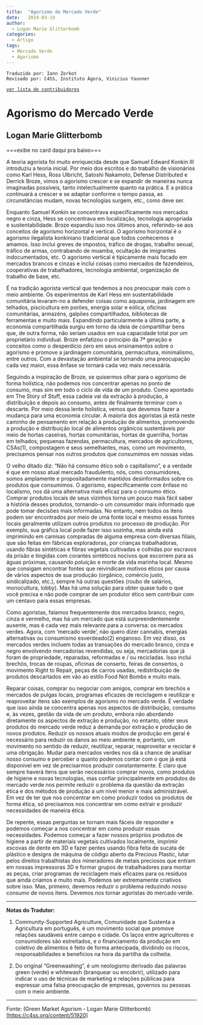 ```yaml
---
title:  "Agorismo do Mercado Verde"
date:   2019-03-19
author:
  - Logan Marie Glitterbomb
categories:
  - Artigo
tags:
  - Mercado Verde  
  - Agorismo
---
```


```
Traduzido por: Iann Zorkot
Revisado por: C4SS, Instituto Ágora, Vinicius Yaunner
```
[```ver lista de contribuidores```](/about/#contribuidores)

# Agorismo do Mercado Verde
## Logan Marie Glitterbomb

===exibe no card daqui pra baixo===

A teoria agorista foi muito enriquecida desde que Samuel Edward Konkin III introduziu a teoria inicial. Por meio dos escritos e do trabalho de visionários como Karl Hess, Ross Ulbricht, Satoshi Nakamoto, Defense Distributed e Derrick Broze, vimos o agorismo crescer e se expandir de maneiras nunca imaginadas possíveis, tanto intelectualmente quanto na prática. E a prática continuará a crescer e se adaptar conforme o tempo passa, as circunstâncias mudam, novas tecnologias surgem, etc., como deve ser.

Enquanto Samuel Konkin se concentrava especificamente nos mercados negro e cinza, Hess se concentrava em localização, tecnologia apropriada e sustentabilidade. Broze expandiu isso nos últimos anos, referindo-se aos conceitos de agorismo horizontal e vertical. O agorismo horizontal é o agorismo ilegalista konkiniano tradicional que todos conhecemos e amamos. Isso inclui greves de impostos, tráfico de drogas, trabalho sexual, tráfico de armas, contrabando de muamba, ocultação de imigrantes indocumentados, etc. O agorismo vertical é tipicamente mais focado em mercados brancos e cinzas e inclui coisas como mercados de fazendeiros, cooperativas de trabalhadores, tecnologia ambiental, organização de trabalho de base, etc.

É na tradição agorista vertical que tendemos a nos preocupar mais com o meio ambiente. Os experimentos de Karl Hess em sustentabilidade comunitária levaram-no a defender coisas como aquaponia, jardinagem em telhados, piscicultura em porões, energia solar e eólica, oficinas comunitárias, armazéns, galpões compartilhados, bibliotecas de ferramentas e muito mais. Expandindo particularmente a última parte, a economia compartilhada surgiu em torno da ideia de compartilhar bens que, de outra forma, não seriam usados em sua capacidade total por um proprietário individual. Broze enfatizou o princípio da 7ª geração e conceitos como o desperdício zero em seus ensinamentos sobre o agorismo e promove a jardinagem comunitária, permacultura, minimalismo, entre outros. Com a devastação ambiental se tornando uma preocupação cada vez maior, essa ênfase se tornará cada vez mais necessária.

Seguindo a inspiração de Broze, se quisermos olhar para o agorismo de forma holística, não podemos nos concentrar apenas no ponto de consumo, mas sim em todo o ciclo de vida de um produto. Como apontado em The Story of Stuff, essa cadeia vai da extração à produção, à distribuição e depois ao consumo, antes de finalmente terminar com o descarte. Por meio dessa lente holística, vemos que devemos fazer a mudança para uma economia circular. A maioria dos agoristas já está neste caminho de pensamento em relação à produção de alimentos, promovendo a produção e distribuição local de alimentos orgânicos sustentáveis por meio de hortas caseiras, hortas comunitárias, hortas de guerrilha, hortas em telhados, pequenas fazendas, permacultura, mercados de agricultores, CSAs(1), compostagem e seus semelhantes, mas, como um movimento, precisamos pensar nos outros produtos que consumimos em nossas vidas.

O velho ditado diz: “Não há consumo ético sob o capitalismo”, e a verdade é que em nosso atual mercado fraudulento, nós, como consumidores, somos amplamente e propositadamente mantidos desinformados sobre os produtos que consumimos. O agorismo, especificamente com ênfase no localismo, nos dá uma alternativa mais eficaz para o consumo ético. Comprar produtos locais de seus vizinhos torna um pouco mais fácil saber a história desses produtos, tornando-o um consumidor mais informado que pode tomar decisões mais informadas. No entanto, nem todos os itens podem ser encontrados por meio de uma fonte local e mesmo essas fontes locais geralmente utilizam outros produtos no processo de produção. Por exemplo, sua gráfica local pode fazer isso sozinha, mas ainda está imprimindo em camisas compradas de alguma empresa com diversas filiais, que são feitas em fábricas exploradoras, por crianças trabalhadoras, usando fibras sintéticas e fibras vegetais cultivadas e colhidas por escravos da prisão e tingidas com corantes sintéticos nocivos que escorrem para as águas próximas, causando poluição e morte da vida marinha local. Mesmo que consigam encontrar fontes que reivindicam motivos éticos por causa de vários aspectos de sua produção (orgânico, comércio justo, sindicalizado, etc.), sempre há outras questões (roubo de salários, monocultura, lobby). Mas há uma solução para obter quase tudo o que você precisa e não pode comprar de um produtor ético sem contribuir com um centavo para essas empresas.

Como agoristas, falamos frequentemente dos mercados branco, negro, cinza e vermelho, mas há um mercado que está surpreendentemente ausente, mas é cada vez mais relevante para a conversa: os mercados verdes. Agora, com ‘mercado verde’, não quero dizer cannabis, energias alternativas ou consumismo esverdeado(2) enganoso. Em vez disso, os mercados verdes incluem todas as transações do mercado branco, cinza e negro envolvendo mercadorias revendidas, ou seja, mercadorias que já foram de propriedade, reparadas, reformadas e / ou recicladas. Isso inclui brechós, trocas de roupas, oficinas de conserto, feiras de consertos, o movimento Right to Repair, peças de carros usadas, redistribuição de produtos descartados em vão ao estilo Food Not Bombs e muito mais.

Reparar coisas, comprar ou negociar com amigos, comprar em brechós e mercados de pulgas locais, programas eficazes de reciclagem e reutilizar e reaproveitar itens são exemplos de agorismo no mercado verde. É verdade que isso ainda se concentra apenas nos aspectos de distribuição, consumo e, às vezes, gestão da vida de um produto, embora não abordando diretamente os aspectos de extração e produção, no entanto, obter seus produtos do mercado verde reduz a demanda por extração e produção de novos produtos. Reduzir os nossos atuais modos de produção em geral é necessário para reduzir os danos ao meio ambiente e, portanto, um movimento no sentido de reduzir, reutilizar, reparar, reaproveitar e reciclar é uma obrigação. Mudar para mercados verdes nos dá a chance de analisar nosso consumo e perceber o quanto podemos contar com o que já está disponível em vez de precisarmos produzir constantemente. É claro que sempre haverá itens que serão necessários comprar novos, como produtos de higiene e novas tecnologias, mas confiar principalmente em produtos do mercado verde nos permite reduzir o problema da questão da extração ética e dos métodos de produção a um nível menor e mais administrável. Em vez de ter que nos concentrar em como produzir todos os produtos de forma ética, só precisamos nos concentrar em como extrair e produzir necessidades de maneira ética.

De repente, essas perguntas se tornam mais fáceis de responder e podemos começar a nos concentrar em como produzir essas necessidades. Podemos começar a fazer nossos próprios produtos de higiene a partir de materiais vegetais cultivados localmente, imprimir escovas de dente em 3D e fazer pentes usando fibra feita de sucata de plástico e designs de máquina de código aberto da Precious Plastic, lutar pelos direitos trabalhistas dos mineradores de metais preciosos que entram em nossas impressoras 3D e formar grupos de trabalhadores para montar as peças, criar programas de reciclagem mais eficazes para os resíduos que ainda criamos e muito mais. Podemos ser extremamente criativos sobre isso. Mas, primeiro, devemos reduzir o problema reduzindo nosso consumo de novos itens. Devemos nos tornar agoristas do mercado verde.

---
**Notas do Tradutor:**

1. Community-Supported Agriculture, Comunidade que Sustenta a Agricultura em português, é um movimento social que promove relações saudáveis entre campo e cidade. Os laços entre agricultores e consumidores são estreitados, e o financiamento da produção em coletivo de alimentos é feito de forma antecipada, dividindo os riscos, responsabilidades e benefícios na hora da partilha da colheita.

2. Do original “Greenwashing”, é um neologismo derivado das palavras green (verde) e whitewash (branquear ou encobrir), utilizado para indicar o uso de técnicas de marketing e relações públicas para expressar uma falsa preocupação de empresas, governos ou pessoas com o meio ambiente.

---
Fonte: (Green Market Agorism - Logan Marie Glitterbomb)[https://c4ss.org/content/51920]